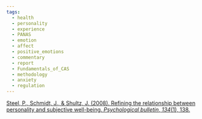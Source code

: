 ```yaml
---
tags:
  - health
  - personality
  - experience
  - PANAS
  - emotion
  - affect
  - positive_emotions
  - commentary
  - report
  - Fundamentals_of_CAS
  - methodology
  - anxiety
  - regulation
---
```

[Steel, P., Schmidt, J., & Shultz, J. (2008). Refining the relationship between personality and subjective well-being. _Psychological bulletin_, _134_(1), 138.](https://www.researchgate.net/profile/Piers-Steel/publication/5657567_Refining_the_Relationship_Between_Personality_and_Subjective_Well-Being/links/0deec530bb259f3bd5000000/Refining-the-Relationship-Between-Personality-and-Subjective-Well-Being.pdf)